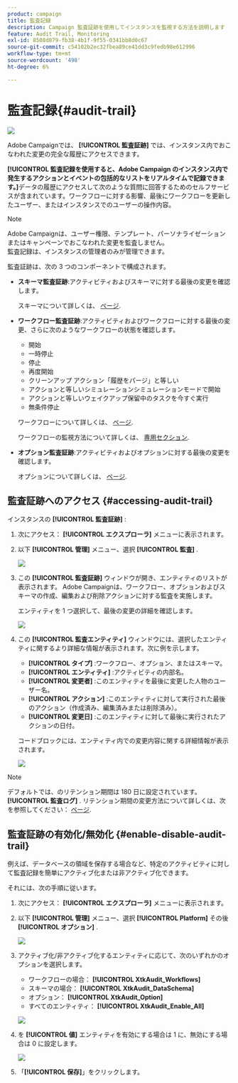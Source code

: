 ```yaml
---
product: campaign
title: 監査記録
description: Campaign 監査証跡を使用してインスタンスを監視する方法を説明します
feature: Audit Trail, Monitoring
exl-id: 8508d879-fb38-4b1f-9f55-0341bb8d0c67
source-git-commit: c54102b2ec32fbea89ce41dd3c9fedb98e612996
workflow-type: tm+mt
source-wordcount: '498'
ht-degree: 6%

---
```


# 監査記録{#audit-trail}

![](../../assets/v7-only.svg)

Adobe Campaignでは、 **[!UICONTROL 監査証跡]** では、インスタンス内でおこなわれた変更の完全な履歴にアクセスできます。

**[!UICONTROL 監査記録を使用すると、Adobe Campaign のインスタンス内で発生するアクションとイベントの包括的なリストをリアルタイムで記録できます。]**&#x200B;データの履歴にアクセスして次のような質問に回答するためのセルフサービスが含まれています。ワークフローに対する影響、最後にワークフローを更新したユーザー、またはインスタンスでのユーザーの操作内容。

>[!NOTE]
>
>Adobe Campaignは、ユーザー権限、テンプレート、パーソナライゼーションまたはキャンペーンでおこなわれた変更を監査しません。\
>監査記録は、インスタンスの管理者のみが管理できます。

監査証跡は、次の 3 つのコンポーネントで構成されます。

* **スキーマ監査証跡**:アクティビティおよびスキーマに対する最後の変更を確認します。

   スキーマについて詳しくは、 [ページ](../../configuration/using/data-schemas.md).

* **ワークフロー監査証跡**:アクティビティおよびワークフローに対する最後の変更、さらに次のようなワークフローの状態を確認します。

   * 開始
   * 一時停止
   * 停止
   * 再度開始
   * クリーンアップ アクション「履歴をパージ」と等しい
   * アクションと等しいシミュレーションシミュレーションモードで開始
   * アクションと等しいウェイクアップ保留中のタスクを今すぐ実行
   * 無条件停止

   ワークフローについて詳しくは、 [ページ](../../workflow/using/about-workflows.md).

   ワークフローの監視方法について詳しくは、 [専用セクション](../../workflow/using/monitoring-workflow-execution.md).

* **オプション監査証跡**:アクティビティおよびオプションに対する最後の変更を確認します。

   オプションについて詳しくは、 [ページ](../../installation/using/configuring-campaign-options.md).

## 監査証跡へのアクセス {#accessing-audit-trail}

インスタンスの **[!UICONTROL 監査証跡]** :

1. 次にアクセス： **[!UICONTROL エクスプローラ]** メニューに表示されます。
1. 以下 **[!UICONTROL 管理]** メニュー、選択 **[!UICONTROL 監査]** .

   ![](assets/audit_trail_1.png)

1. この **[!UICONTROL 監査証跡]** ウィンドウが開き、エンティティのリストが表示されます。 Adobe Campaignは、ワークフロー、オプションおよびスキーマの作成、編集および削除アクションに対する監査を実施します。

   エンティティを 1 つ選択して、最後の変更の詳細を確認します。

   ![](assets/audit_trail_2.png)

1. この **[!UICONTROL 監査エンティティ]** ウィンドウには、選択したエンティティに関するより詳細な情報が表示されます。次に例を示します。

   * **[!UICONTROL タイプ]** :ワークフロー、オプション、またはスキーマ。
   * **[!UICONTROL エンティティ]** :アクティビティの内部名。
   * **[!UICONTROL 変更者]** :このエンティティを最後に変更した人物のユーザー名。
   * **[!UICONTROL アクション]** :このエンティティに対して実行された最後のアクション（作成済み、編集済みまたは削除済み）。
   * **[!UICONTROL 変更日]** :このエンティティに対して最後に実行されたアクションの日付。

   コードブロックには、エンティティ内での変更内容に関する詳細情報が表示されます。

   ![](assets/audit_trail_3.png)

>[!NOTE]
>
>デフォルトでは、のリテンション期間は 180 日に設定されています。 **[!UICONTROL 監査ログ]** . リテンション期間の変更方法について詳しくは、次を参照してください： [ページ](../../production/using/database-cleanup-workflow.md#deployment-wizard).

## 監査証跡の有効化/無効化 {#enable-disable-audit-trail}

例えば、データベースの領域を保存する場合など、特定のアクティビティに対して監査記録を簡単にアクティブ化または非アクティブ化できます。

それには、次の手順に従います。

1. 次にアクセス： **[!UICONTROL エクスプローラ]** メニューに表示されます。
1. 以下 **[!UICONTROL 管理]** メニュー、選択 **[!UICONTROL Platform]** その後 **[!UICONTROL オプション]** .

   ![](assets/audit_trail_4.png)

1. アクティブ化/非アクティブ化するエンティティに応じて、次のいずれかのオプションを選択します。

   * ワークフローの場合： **[!UICONTROL XtkAudit_Workflows]**
   * スキーマの場合： **[!UICONTROL XtkAudit_DataSchema]**
   * オプション： **[!UICONTROL XtkAudit_Option]**
   * すべてのエンティティ： **[!UICONTROL XtkAudit_Enable_All]**

   ![](assets/audit_trail_5.png)

1. を **[!UICONTROL 値]** エンティティを有効にする場合は 1 に、無効にする場合は 0 に設定します。

   ![](assets/audit_trail_6.png)

1. 「**[!UICONTROL 保存]**」をクリックします。
